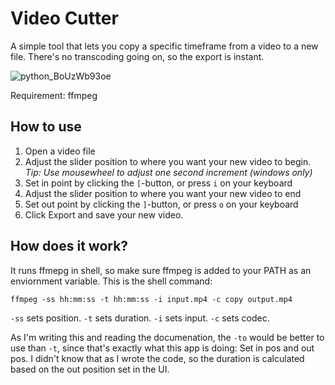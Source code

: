 # Video Cutter
A simple tool that lets you copy a specific timeframe from a video to a new file.
There's no transcoding going on, so the export is instant.

![python_BoUzWb93oe](https://github.com/user-attachments/assets/fcfcdcc6-d146-4a51-a8d7-c19923f54000)

Requirement: ffmpeg

## How to use
1. Open a video file
2. Adjust the slider position to where you want your new video to begin. *Tip: Use mousewheel to adjust one second increment (windows only)*
3. Set in point by clicking the `[`-button, or press `i` on your keyboard
4. Adjust the slider position to where you want your new video to end
5. Set out point by clicking the `]`-button, or press `o` on your keyboard
6. Click Export and save your new video.

## How does it work?
It runs ffmepg in shell, so make sure ffmpeg is added to your PATH as an enviornment variable.
This is the shell command:

`ffmpeg -ss hh:mm:ss -t hh:mm:ss -i input.mp4 -c copy output.mp4`

`-ss` sets position. `-t` sets duration. `-i` sets input. `-c` sets codec.

As I'm writing this and reading the documenation, the `-to` would be better to use than `-t`, since that's exactly what this app is doing: Set in pos and out pos. I didn't know that as I wrote the code, so the duration is calculated based on the out position set in the UI.
